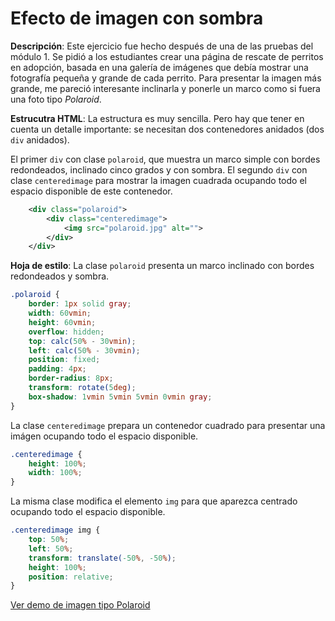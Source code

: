 # Efecto de imagen con sombra

**Descripción**: Este ejercicio fue hecho después de una de las pruebas del módulo 1. Se pidió a los estudiantes crear una página de rescate de perritos en adopción, basada en una galería de imágenes que debía mostrar una fotografía pequeña y grande de cada perrito. Para presentar la imagen más grande, me pareció interesante inclinarla y ponerle un marco como si fuera una foto tipo *Polaroid*.

**Estrucutra HTML**: La estructura es muy sencilla. Pero hay que tener en cuenta un detalle importante: se necesitan dos contenedores anidados (dos ```div``` anidados).

El primer ```div``` con clase ```polaroid```, que muestra un marco simple con bordes redondeados, inclinado cinco grados y con sombra. El segundo ```div``` con clase ```centeredimage``` para mostrar la imagen cuadrada ocupando todo el espacio disponible de este contenedor.

```xml
    <div class="polaroid">
        <div class="centeredimage">
            <img src="polaroid.jpg" alt="">
        </div>
    </div>
```

**Hoja de estilo**: 
La clase ```polaroid``` presenta un marco inclinado con bordes redondeados y sombra.
```css
.polaroid {
    border: 1px solid gray;
    width: 60vmin;
    height: 60vmin;
    overflow: hidden;
    top: calc(50% - 30vmin);
    left: calc(50% - 30vmin);
    position: fixed;
    padding: 4px;
    border-radius: 8px;
    transform: rotate(5deg);
    box-shadow: 1vmin 5vmin 5vmin 0vmin gray;
}
```
La clase ```centeredimage``` prepara un contenedor cuadrado para presentar una imágen ocupando todo el espacio disponible.
```css
.centeredimage {
    height: 100%;
    width: 100%;
}
```
La misma clase modifica el elemento ```img``` para que aparezca centrado ocupando todo el espacio disponible.
```css
.centeredimage img {
    top: 50%;
    left: 50%;
    transform: translate(-50%, -50%);
    height: 100%;
    position: relative;
}
```

[Ver demo de imagen tipo Polaroid](https://rodrigogalvez.github.io/didactica/polaroid/polaroid.html)

